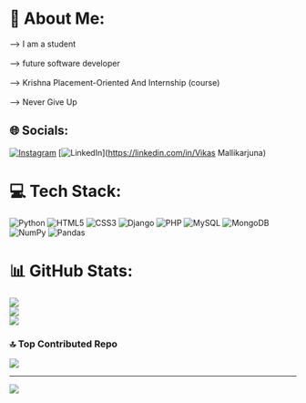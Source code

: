 # 💫 About Me:
--> I am a student<br><br>--> future software developer<br><br>--> Krishna Placement-Oriented And Internship (course)<br><br>--> Never Give Up  


## 🌐 Socials:
[![Instagram](https://img.shields.io/badge/Instagram-%23E4405F.svg?logo=Instagram&logoColor=white)](https://instagram.com/vikas_alepadi) [![LinkedIn](https://img.shields.io/badge/LinkedIn-%230077B5.svg?logo=linkedin&logoColor=white)](https://linkedin.com/in/Vikas Mallikarjuna) 

# 💻 Tech Stack:
![Python](https://img.shields.io/badge/python-3670A0?style=flat&logo=python&logoColor=ffdd54) ![HTML5](https://img.shields.io/badge/html5-%23E34F26.svg?style=flat&logo=html5&logoColor=white) ![CSS3](https://img.shields.io/badge/css3-%231572B6.svg?style=flat&logo=css3&logoColor=white) ![Django](https://img.shields.io/badge/django-%23092E20.svg?style=flat&logo=django&logoColor=white) ![PHP](https://img.shields.io/badge/php-%23777BB4.svg?style=flat&logo=php&logoColor=white) ![MySQL](https://img.shields.io/badge/mysql-4479A1.svg?style=flat&logo=mysql&logoColor=white) ![MongoDB](https://img.shields.io/badge/MongoDB-%234ea94b.svg?style=flat&logo=mongodb&logoColor=white) ![NumPy](https://img.shields.io/badge/numpy-%23013243.svg?style=flat&logo=numpy&logoColor=white) ![Pandas](https://img.shields.io/badge/pandas-%23150458.svg?style=flat&logo=pandas&logoColor=white)
# 📊 GitHub Stats:
![](https://github-readme-stats.vercel.app/api?username=sangamesha-dev-bit&theme=dark&hide_border=false&include_all_commits=false&count_private=false)<br/>
![](https://nirzak-streak-stats.vercel.app/?user=sangamesha-dev-bit&theme=dark&hide_border=false)<br/>
![](https://github-readme-stats.vercel.app/api/top-langs/?username=sangamesha-dev-bit&theme=dark&hide_border=false&include_all_commits=false&count_private=false&layout=compact)

### 🔝 Top Contributed Repo
![](https://github-contributor-stats.vercel.app/api?username=sangamesha-dev-bit&limit=5&theme=dark&combine_all_yearly_contributions=true)

---
[![](https://visitcount.itsvg.in/api?id=sangamesha-dev-bit&icon=0&color=0)](https://visitcount.itsvg.in)

<!-- Proudly created with GPRM ( https://gprm.itsvg.in ) -->
